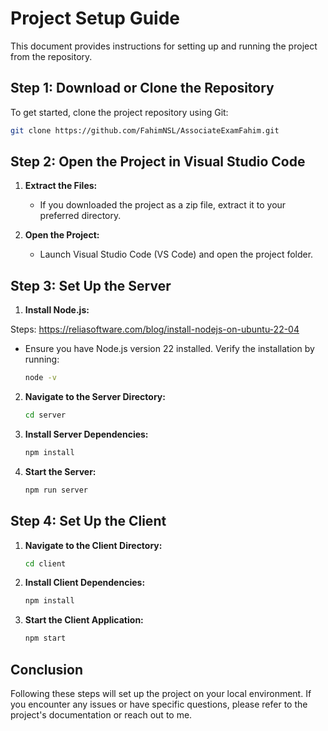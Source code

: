 
# Project Setup Guide

This document provides instructions for setting up and running the project from the repository.

## Step 1: Download or Clone the Repository

To get started, clone the project repository using Git:

```bash
git clone https://github.com/FahimNSL/AssociateExamFahim.git
```

## Step 2: Open the Project in Visual Studio Code

1. **Extract the Files:**
   - If you downloaded the project as a zip file, extract it to your preferred directory.

2. **Open the Project:**
   - Launch Visual Studio Code (VS Code) and open the project folder.

## Step 3: Set Up the Server

1. **Install Node.js:**

Steps: https://reliasoftware.com/blog/install-nodejs-on-ubuntu-22-04

   - Ensure you have Node.js version 22 installed. Verify the installation by running:
     ```bash
     node -v
     ```

2. **Navigate to the Server Directory:**
   ```bash
   cd server
   ```

3. **Install Server Dependencies:**
   ```bash
   npm install
   ```

4. **Start the Server:**
   ```bash
   npm run server
   ```

## Step 4: Set Up the Client

1. **Navigate to the Client Directory:**
   ```bash
   cd client
   ```

2. **Install Client Dependencies:**
   ```bash
   npm install
   ```

3. **Start the Client Application:**
   ```bash
   npm start
   ```


## Conclusion

Following these steps will set up the project on your local environment. If you encounter any issues or have specific questions, please refer to the project's documentation or reach out to me.
